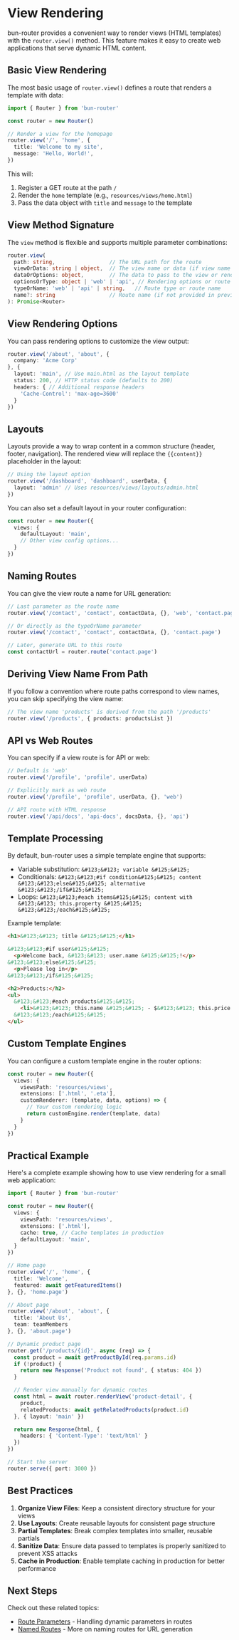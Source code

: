 # View Rendering

bun-router provides a convenient way to render views (HTML templates) with the `router.view()` method. This feature makes it easy to create web applications that serve dynamic HTML content.

## Basic View Rendering

The most basic usage of `router.view()` defines a route that renders a template with data:

```typescript
import { Router } from 'bun-router'

const router = new Router()

// Render a view for the homepage
router.view('/', 'home', {
  title: 'Welcome to my site',
  message: 'Hello, World!',
})
```

This will:

1. Register a GET route at the path `/`
2. Render the `home` template (e.g., `resources/views/home.html`)
3. Pass the data object with `title` and `message` to the template

## View Method Signature

The `view` method is flexible and supports multiple parameter combinations:

```typescript
router.view(
  path: string,                 // The URL path for the route
  viewOrData: string | object,  // The view name or data (if view name is derived from path)
  dataOrOptions: object,        // The data to pass to the view or rendering options
  optionsOrType: object | 'web' | 'api', // Rendering options or route type
  typeOrName: 'web' | 'api' | string,   // Route type or route name
  name?: string                 // Route name (if not provided in previous parameter)
): Promise<Router>
```

## View Rendering Options

You can pass rendering options to customize the view output:

```typescript
router.view('/about', 'about', {
  company: 'Acme Corp'
}, {
  layout: 'main', // Use main.html as the layout template
  status: 200, // HTTP status code (defaults to 200)
  headers: { // Additional response headers
    'Cache-Control': 'max-age=3600'
  }
})
```

## Layouts

Layouts provide a way to wrap content in a common structure (header, footer, navigation). The rendered view will replace the `{{content}}` placeholder in the layout:

```typescript
// Using the layout option
router.view('/dashboard', 'dashboard', userData, {
  layout: 'admin' // Uses resources/views/layouts/admin.html
})
```

You can also set a default layout in your router configuration:

```typescript
const router = new Router({
  views: {
    defaultLayout: 'main',
    // Other view config options...
  }
})
```

## Naming Routes

You can give the view route a name for URL generation:

```typescript
// Last parameter as the route name
router.view('/contact', 'contact', contactData, {}, 'web', 'contact.page')

// Or directly as the typeOrName parameter
router.view('/contact', 'contact', contactData, {}, 'contact.page')

// Later, generate URL to this route
const contactUrl = router.route('contact.page')
```

## Deriving View Name From Path

If you follow a convention where route paths correspond to view names, you can skip specifying the view name:

```typescript
// The view name 'products' is derived from the path '/products'
router.view('/products', { products: productsList })
```

## API vs Web Routes

You can specify if a view route is for API or web:

```typescript
// Default is 'web'
router.view('/profile', 'profile', userData)

// Explicitly mark as web route
router.view('/profile', 'profile', userData, {}, 'web')

// API route with HTML response
router.view('/api/docs', 'api-docs', docsData, {}, 'api')
```

## Template Processing

By default, bun-router uses a simple template engine that supports:

- Variable substitution: `&#123;&#123; variable &#125;&#125;`
- Conditionals: `&#123;&#123;#if condition&#125;&#125; content &#123;&#123;else&#125;&#125; alternative &#123;&#123;/if&#125;&#125;`
- Loops: `&#123;&#123;#each items&#125;&#125; content with &#123;&#123; this.property &#125;&#125; &#123;&#123;/each&#125;&#125;`

Example template:

```html
<h1>&#123;&#123; title &#125;&#125;</h1>

&#123;&#123;#if user&#125;&#125;
  <p>Welcome back, &#123;&#123; user.name &#125;&#125;!</p>
&#123;&#123;else&#125;&#125;
  <p>Please log in</p>
&#123;&#123;/if&#125;&#125;

<h2>Products:</h2>
<ul>
  &#123;&#123;#each products&#125;&#125;
    <li>&#123;&#123; this.name &#125;&#125; - $&#123;&#123; this.price &#125;&#125;</li>
  &#123;&#123;/each&#125;&#125;
</ul>
```

## Custom Template Engines

You can configure a custom template engine in the router options:

```typescript
const router = new Router({
  views: {
    viewsPath: 'resources/views',
    extensions: ['.html', '.eta'],
    customRenderer: (template, data, options) => {
      // Your custom rendering logic
      return customEngine.render(template, data)
    }
  }
})
```

## Practical Example

Here's a complete example showing how to use view rendering for a small web application:

```typescript
import { Router } from 'bun-router'

const router = new Router({
  views: {
    viewsPath: 'resources/views',
    extensions: ['.html'],
    cache: true, // Cache templates in production
    defaultLayout: 'main',
  }
})

// Home page
router.view('/', 'home', {
  title: 'Welcome',
  featured: await getFeaturedItems()
}, {}, 'home.page')

// About page
router.view('/about', 'about', {
  title: 'About Us',
  team: teamMembers
}, {}, 'about.page')

// Dynamic product page
router.get('/products/{id}', async (req) => {
  const product = await getProductById(req.params.id)
  if (!product) {
    return new Response('Product not found', { status: 404 })
  }

  // Render view manually for dynamic routes
  const html = await router.renderView('product-detail', {
    product,
    relatedProducts: await getRelatedProducts(product.id)
  }, { layout: 'main' })

  return new Response(html, {
    headers: { 'Content-Type': 'text/html' }
  })
})

// Start the server
router.serve({ port: 3000 })
```

## Best Practices

1. **Organize View Files**: Keep a consistent directory structure for your views
2. **Use Layouts**: Create reusable layouts for consistent page structure
3. **Partial Templates**: Break complex templates into smaller, reusable partials
4. **Sanitize Data**: Ensure data passed to templates is properly sanitized to prevent XSS attacks
5. **Cache in Production**: Enable template caching in production for better performance

## Next Steps

Check out these related topics:

- [Route Parameters](/features/route-parameters) - Handling dynamic parameters in routes
- [Named Routes](/features/named-routes) - More on naming routes for URL generation
